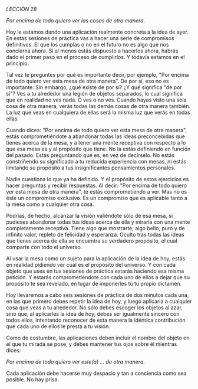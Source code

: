 *LECCIÓN 28*

*Por encima de todo quiero ver las cosas de otra manera.*

Hoy le estamos dando una aplicación realmente concreta a la idea de ayer. En estas sesiones de práctica vas a hacer una serie de compromisos definitivos. El que los cumplas o no en el futuro no es algo que nos concierna ahora. Si al menos estás dispuesto a hacerlos ahora, habrás dado el primer paso en el proceso de cumplirlos. Y todavía estamos en el principio.

Tal vez te preguntes por qué es importante decir, por ejemplo, "Por encima de todo quiero ver esta mesa de otra manera". De por sí, eso no es importante. Sin embargo, ¿qué existe de por sí? ¿Y qué significa "de por sí"? Ves a tu alrededor una legión de objetos separados, lo cual significa que en realidad no ves nada. O ves o no ves. Cuando hayas visto una sola cosa de otra manera, verás todas las demás cosas de otra manera también. La luz que veas en cualquiera de ellas será la misma luz que verás en todas ellas.

Cuando dices: "Por encima de todo quiero ver esta mesa de otra manera", estás comprometiéndote a abandonar todas las ideas preconcebidas que tienes acerca de la mesa, y a tener una mente receptiva con respecto a lo que esa mesa es y al propósito que tiene. No la estás definiendo en función del pasado. Estás preguntando qué es, en vez de decírselo. No estás constriñendo su significado a tu reducida experiencia con mesas, ni estás limitando su propósito a tus insignificantes pensamientos personales.

Nadie cuestiona lo que ya ha definido. Y el propósito de estos ejercicios es hacer preguntas y recibir respuestas. Al decir: "Por encima de todo quiero ver esta mesa de otra manera", te estás comprometiendo a ver. Mas no es éste un compromiso exclusivo. Es un compromiso que es aplicable tanto a la mesa como a cualquier otra cosa.

Podrías, de hecho, alcanzar la visión valiéndote sólo de esa mesa, si pudieses abandonar todas tus ideas acerca de ella y mirarla con una mente completamente receptiva. Tiene algo que mostrarte; algo bello, puro y de infinito valor, repleto de felicidad y esperanza. Oculto tras todas las ideas que tienes acerca de ella se encuentra su verdadero propósito, el cual comparte con todo el universo.

Al usar la mesa como un sujeto para la aplicación de la idea de hoy, estás en realidad pidiendo ver cuál es el propósito del universo. Y con cada objeto que uses en tus sesiones de práctica estarás haciendo esa misma petición. Y estarás comprometiéndote con cada uno de ellos a dejar que su propósito te sea revelado, en lugar de imponerles tú tu propio dictamen.

Hoy llevaremos a cabo seis sesiones de práctica de dos minutos cada una, en las que primero debes repetir la idea de hoy, y luego aplicarla a cualquier cosa que veas a tu alrededor. No sólo debes escoger los objetos al azar, sino que, al aplicarles la idea de hoy, debes ser igualmente sincero con todos ellos, intentando reconocer de esta manera la idéntica contribución que cada uno de ellos le presta a tu visión.

Como de costumbre, las aplicaciones deben incluir el nombre del objeto en el que tu mirada se pose, y debes mantener tus ojos sobre él mientras dices:

_Por encima de todo quiero ver este(a) ... de otra manera._

Cada aplicación debe hacerse muy despacio y tan a conciencia como sea posible. No hay prisa.